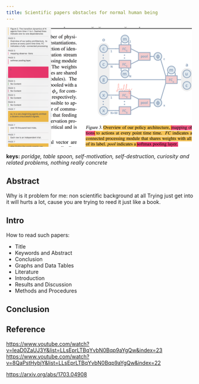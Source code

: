 ```yaml
---
title: Scientific papers obstacles for normal human being
---
```


<img src="../images/1.png" width="500px">

**keys:** _poridge, table spoon, self-motivation, self-destruction, curiosity and related problems, nothing really concrete_

## Abstract

Why is it problem for me: non scientific background at all
Trying just get into it will hurts a lot, cause you are trying to reed it just like a book.

## Intro

How to read such papers:

 - Title
 - Keywords and Abstract
 - Conclusion
 - Graphs and Data Tables
 - Literature
 - Introduction
 - Results and Discussion
 - Methods and Procedures

## Conclusion

## Reference
https://www.youtube.com/watch?v=IeaD0ZaUJ3Y&list=LLsEprLTBqYvbN0Bqp9aYgQw&index=23
https://www.youtube.com/watch?v=8QaPstHybjY&list=LLsEprLTBqYvbN0Bqp9aYgQw&index=22

https://arxiv.org/abs/1703.04908

